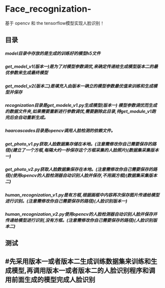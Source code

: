 # Face_recognization-
基于 opencv 和 the tensorflow模型实现人脸识别！

## 目录
##### model目录中存放的是生成的训练好的模型h5文件

##### get_model_v1(版本一)是为了对模型参数调优,来确定传递给生成模型版本二的最优参数来生成最终模型
##### get_model_v2(版本二)是填充入由版本一确立的模型参数最优值来训练和生成模型并保存

##### recognization目录是get_modele_v1.py生成模型(版本一) 模型参数调优而生成的数据文件夹,如果需要重新进行参数调优,需要删除此目录,待get_module_v1跑完后会自动重新生成。

##### haarcascades目录是opencv调用人脸检测的依赖文件。

##### get_photo_v1.py获取人脸数据集存储在本地。(注意需修改你自己需要保存的路径)(建立了一个方框,每隔大约一秒保存这个方框采集的人脸照片)(数据集采集版本一)
##### get_photo_v2.py获取人脸数据集保存在本地。(注意需修改你自己需要保存的路径)(使用opencv的人脸检测器自动识别人脸并保存,不用画方框)(数据集采集版本二)

##### human_recognization_v1.py是有方框,根据画框中内容再次保存图片传递给模型进行识别。(注意需修改你自己需要保存的路径)(人脸识别版本一)
##### human_recognization_v2.py使用opencv的人脸检测器自动识别人脸并保存并传递给模型进行识别,没有方框。(注意需修改你自己需要保存的路径)(人脸识别版本二)

## 测试
## #先采用版本一或者版本二生成训练数据集来训练和生成模型,再调用版本一或者版本二的人脸识别程序和调用前面生成的模型完成人脸识别

